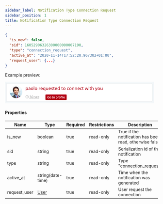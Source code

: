```yaml
---
sidebar_label: Notification Type Connection Request
sidebar_position: 1
title: Notification Type Connection Request
---
```


```json
{
  "is_new": false,
  "sid": 16052906326300000000007190,
  "type": "connection_request",
  "active_at": "2020-11-14T17:52:20.967302+01:00",
  "request_user": {...}
}
```

Example preview:

![Notification](/img/notification_types/request_connection.png)

#### Properties

|Name|Type|Required|Restrictions|Description|
|---|---|---|---|---|
|is_new|boolean|true|read-only|True if the notification has been read, otherwise false|
|sid|string|true|read-only|Serialization id of the notification|
|type|string|true|read-only|Type "connection_request"|
|active_at|string(date-time)|true|read-only|Time when the notification was generated|
|request_user|[User](/docs/apireference/v2/schemas/user)|true|read-only|User request the connection|
